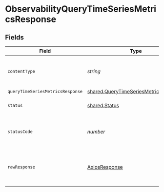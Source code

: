 # ObservabilityQueryTimeSeriesMetricsResponse


## Fields

| Field                                                                                          | Type                                                                                           | Required                                                                                       | Description                                                                                    |
| ---------------------------------------------------------------------------------------------- | ---------------------------------------------------------------------------------------------- | ---------------------------------------------------------------------------------------------- | ---------------------------------------------------------------------------------------------- |
| `contentType`                                                                                  | *string*                                                                                       | :heavy_check_mark:                                                                             | HTTP response content type for this operation                                                  |
| `queryTimeSeriesMetricsResponse`                                                               | [shared.QueryTimeSeriesMetricsResponse](../../models/shared/querytimeseriesmetricsresponse.md) | :heavy_minus_sign:                                                                             | OK                                                                                             |
| `status`                                                                                       | [shared.Status](../../models/shared/status.md)                                                 | :heavy_minus_sign:                                                                             | Default error response                                                                         |
| `statusCode`                                                                                   | *number*                                                                                       | :heavy_check_mark:                                                                             | HTTP response status code for this operation                                                   |
| `rawResponse`                                                                                  | [AxiosResponse](https://axios-http.com/docs/res_schema)                                        | :heavy_minus_sign:                                                                             | Raw HTTP response; suitable for custom response parsing                                        |